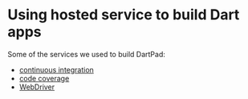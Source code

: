 # Using hosted service to build Dart apps

Some of the services we used to build DartPad:

- [continuous integration](https://github.com/dart-lang/dart-pad/blob/main/doc/ci.md)
- [code coverage](https://github.com/dart-lang/dart-pad/blob/main/doc/coverage.md)
- [WebDriver](https://github.com/dart-lang/dart-pad/blob/main/doc/webdriver.md)
